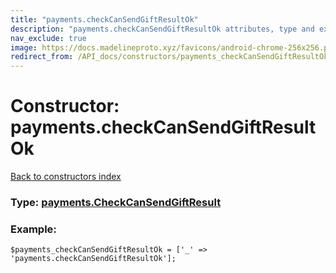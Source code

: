```yaml
---
title: "payments.checkCanSendGiftResultOk"
description: "payments.checkCanSendGiftResultOk attributes, type and example"
nav_exclude: true
image: https://docs.madelineproto.xyz/favicons/android-chrome-256x256.png
redirect_from: /API_docs/constructors/payments_checkCanSendGiftResultOk.html
---
```

# Constructor: payments.checkCanSendGiftResultOk  
[Back to constructors index](/API_docs/constructors/index.html)






### Type: [payments.CheckCanSendGiftResult](/API_docs/types/payments.CheckCanSendGiftResult.html)


### Example:

```
$payments_checkCanSendGiftResultOk = ['_' => 'payments.checkCanSendGiftResultOk'];
```  
